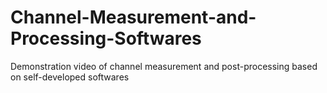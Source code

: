 # Channel-Measurement-and-Processing-Softwares
Demonstration video of channel measurement and post-processing based on self-developed softwares
